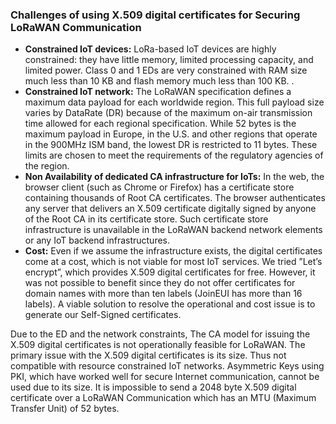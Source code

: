 ### Challenges of using X.509 digital certificates for Securing LoRaWAN Communication

  * **Constrained IoT devices:** LoRa-based IoT devices are highly constrained: they have little memory, limited processing capacity, and limited power. Class 0 and 1 EDs are very constrained with RAM size much less than 10 KB and flash memory much less than 100 KB. .
  * **Constrained IoT network:** The LoRaWAN specification  defines a maximum data payload for each worldwide region. This full payload size varies by DataRate (DR) because of the maximum on-air transmission time allowed for each regional specification. While 52 bytes is the maximum payload in Europe, in the U.S. and other regions that operate in the 900MHz ISM band, the lowest DR is restricted to 11 bytes. These limits are chosen to meet the requirements of the regulatory agencies of the region.
  * **Non Availability of dedicated CA infrastructure for IoTs:** In the web, the browser client (such as Chrome or Firefox) has a certificate store containing thousands of Root CA certificates. The browser authenticates any server that delivers an X.509 certificate digitally signed by anyone of the Root CA in its certificate store. Such certificate store infrastructure is unavailable in the LoRaWAN backend network elements or any IoT backend infrastructures.
  * **Cost:** Even if we assume the infrastructure exists, the digital certificates come at a cost, which is not viable for most IoT services. We tried ”Let’s encrypt”, which provides X.509 digital certificates for free. However, it was not possible to benefit since they do not offer certificates for domain names with more than ten labels (JoinEUI has more than 16 labels). A viable solution to resolve the operational and cost issue is to generate our Self-Signed certificates.

Due to the ED and the network constraints, The CA model for issuing the X.509 digital certificates is not operationally feasible for LoRaWAN. The primary issue with the X.509 digital certificates is its size. Thus not compatible with resource constrained IoT networks. Asymmetric Keys using PKI, which have worked well for secure Internet communication, cannot be used due to its size. It is impossible to send a 2048 byte X.509 digital certificate over a LoRaWAN Communication which has an MTU (Maximum Transfer Unit) of 52 bytes.
